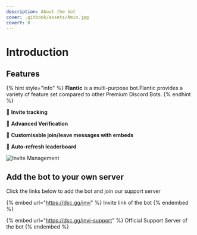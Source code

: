 ```yaml
---
description: About the bot
cover: .gitbook/assets/Amin.jpg
coverY: 0
---
```


# Introduction

## Features

{% hint style="info" %}
**Flantic** is a multi-purpose bot.Flantic provides a variety of feature set compared to other Premium Discord Bots.
{% endhint %}

💠 **Invite tracking**

💠 **Advanced Verification**

💠 **Customisable join/leave messages with embeds**

💠 **Auto-refresh leaderboard**

![Invite Management](https://i.imgur.com/1ELlK1Z.png)

## Add the bot to your own server

Click the links below to add the bot and join our support server

{% embed url="https://dsc.gg/invi" %}
Invite link of the bot
{% endembed %}

{% embed url="https://dsc.gg/invi-support" %}
Official Support Server of the bot
{% endembed %}
